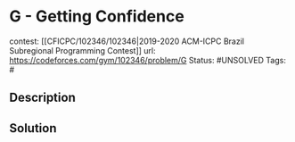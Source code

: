 # G - Getting Confidence

contest: [[CFICPC/102346/102346|2019-2020 ACM-ICPC Brazil Subregional Programming Contest]]
url: https://codeforces.com/gym/102346/problem/G
Status: #UNSOLVED
Tags: #

## Description

## Solution


